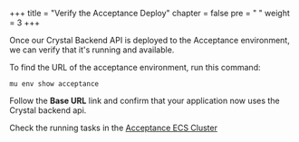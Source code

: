 +++
title = "Verify the Acceptance Deploy"
chapter = false
pre = "<i class='fa fa-hand-o-right'></i> "
weight = 3
+++

Once our Crystal Backend API is deployed to the Acceptance
environment, we can verify that it's running and available.

To find the URL of the acceptance environment, run this command:
```
mu env show acceptance
```
Follow the **Base URL** link and confirm that your application
now uses the Crystal backend api.

Check the running tasks in the [Acceptance ECS Cluster](https://console.aws.amazon.com/ecs/home?region=us-east-1#/clusters/mu-environment-acceptance/tasks)
